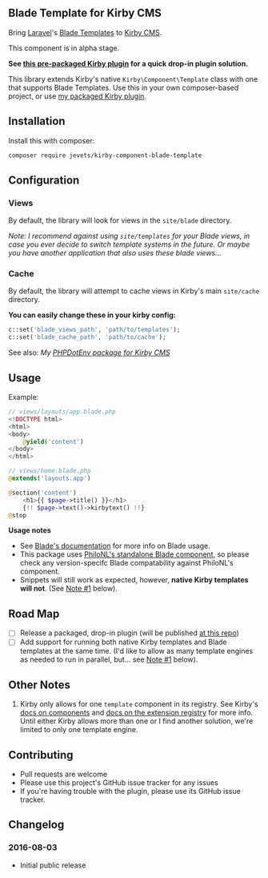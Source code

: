 ## Blade Template for Kirby CMS

Bring [Laravel][laravel]'s [Blade Templates][blade] to [Kirby CMS][getkirby].

This component is in alpha stage.

**See [this pre-packaged Kirby plugin][blade-plugin] for a quick drop-in plugin solution.**

This library extends Kirby's native `Kirby\Component\Template` class with one that supports Blade Templates. Use this in your own composer-based project, or use [my packaged Kirby plugin][blade-plugin].

## Installation

Install this with composer:

```sh
composer require jevets/kirby-component-blade-template
```

## Configuration

### Views

By default, the library will look for views in the `site/blade` directory. 

*Note: I recommend against using `site/templates` for your Blade views, in case you ever decide to switch template systems in the future. Or maybe you have another application that also uses these blade views...*

### Cache

By default, the library will attempt to cache views in Kirby's main `site/cache` directory.

**You can easily change these in your kirby config:**

```php
c::set('blade_views_path', 'path/to/templates');
c::set('blade_cache_path', 'path/to/cache');
```

See also: _My [PHPDotEnv package for Kirby CMS][kirby-dot-env]_

## Usage

Example:

```php
// views/layouts/app.blade.php
<!DOCTYPE html>
<html>
<body>
    @yield('content')
</body>
</html>
```

```php
// views/home.blade.php
@extends('layouts.app')

@section('content')
    <h1>{{ $page->title() }}</h1>
    {!! $page->text()->kirbytext() !!}
@stop
```

**Usage notes**

- See [Blade's documentation][blade] for more info on Blade usage.
- This package uses [PhiloNL's standalone Blade component][philonl], so please check any version-specifc Blade compatability against PhiloNL's component.
- Snippets will still work as expected, however, **native Kirby templates will not**. (See [Note #1](#other-notes) below).

## Road Map

- [ ] Release a packaged, drop-in plugin (will be published [at this repo][blade-plugin])
- [ ] Add support for running both native Kirby templates and Blade templates at the same time. (I'd like to allow as many template engines as needed to run in parallel, but... see [Note #1](#other-notes) below).

## Other Notes

1. Kirby only allows for one `template` component in its registry. See Kirby's [docs on components][kirby-components] and [docs on the extension registry][kirby-registry] for more info. Until either Kirby allows more than one or I find another solution, we're limited to only one template engine.

## Contributing

- Pull requests are welcome
- Please use this project's GitHub issue tracker for any issues
- If you're having trouble with the plugin, please use its GitHub issue tracker.

## Changelog

### 2016-08-03

- Initial public release

[blade-plugin]: https://github.com/jevets/kirby-plugin-blade-template
[laravel]: https://laravel.com/
[blade]: https://laravel.com/docs/5.2/blade
[getkirby]: http://getkirby.com
[kirby-dot-env]: https://github.com/jevets/kirby-phpdotenv
[philonl]: https://github.com/PhiloNL/Laravel-Blade
[kirby-registry]: https://getkirby.com/docs/developer-guide/plugins/registry
[kirby-components]: https://getkirby.com/docs/developer-guide/plugins/components